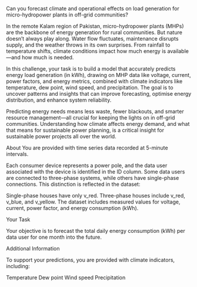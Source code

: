 Can you forecast climate and operational effects on load generation for micro-hydropower plants in off-grid communities?

In the remote Kalam region of Pakistan, micro-hydropower plants (MHPs) are the backbone of energy generation for rural communities. But nature doesn’t always play along. Water flow fluctuates, maintenance disrupts supply, and the weather throws in its own surprises. From rainfall to temperature shifts, climate conditions impact how much energy is available—and how much is needed.

In this challenge, your task is to build a model that accurately predicts energy load generation (in kWh), drawing on MHP data like voltage, current, power factors, and energy metrics, combined with climate indicators like temperature, dew point, wind speed, and precipitation. The goal is to uncover patterns and insights that can improve forecasting, optimise energy distribution, and enhance system reliability.

Predicting energy needs means less waste, fewer blackouts, and smarter resource management—all crucial for keeping the lights on in off-grid communities. Understanding how climate affects energy demand, and what that means for sustainable power planning, is a critical insight for sustainable power projects all over the world.

About
You are provided with time series data recorded at 5-minute intervals.

Each consumer device represents a power pole, and the data user associated with the device is identified in the ID column. Some data users are connected to three-phase systems, while others have single-phase connections. This distinction is reflected in the dataset:

Single-phase houses have only v_red.
Three-phase houses include v_red, v_blue, and v_yellow.
The dataset includes measured values for voltage, current, power factor, and energy consumption (kWh).

Your Task

Your objective is to forecast the total daily energy consumption (kWh) per data user for one month into the future.

Additional Information

To support your predictions, you are provided with climate indicators, including:

Temperature
Dew point
Wind speed
Precipitation
